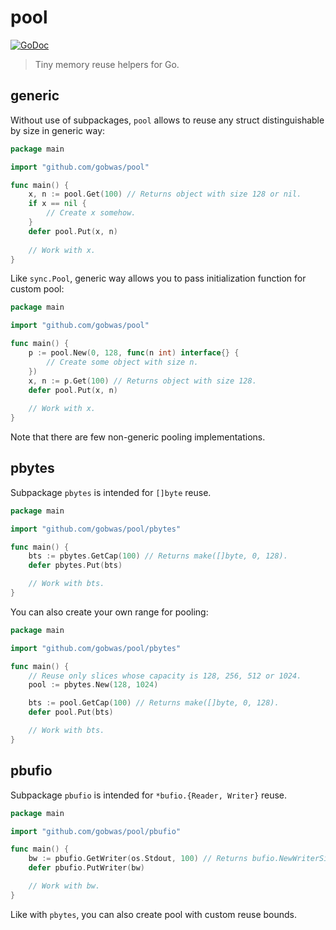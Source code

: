 # pool

[![GoDoc][godoc-image]][godoc-url]

> Tiny memory reuse helpers for Go.

## generic

Without use of subpackages, `pool` allows to reuse any struct distinguishable
by size in generic way:

```go
package main

import "github.com/gobwas/pool"

func main() {
	x, n := pool.Get(100) // Returns object with size 128 or nil.
	if x == nil {
		// Create x somehow.
	}
    defer pool.Put(x, n)
	
	// Work with x.
}
```

Like `sync.Pool`, generic way allows you to pass initialization function for custom pool:

```go
package main

import "github.com/gobwas/pool"

func main() {
	p := pool.New(0, 128, func(n int) interface{} {
		// Create some object with size n.
	})
	x, n := p.Get(100) // Returns object with size 128.
    defer pool.Put(x, n)
	
	// Work with x.
}
```

Note that there are few non-generic pooling implementations.

## pbytes

Subpackage `pbytes` is intended for `[]byte` reuse.

```go
package main

import "github.com/gobwas/pool/pbytes"

func main() {
	bts := pbytes.GetCap(100) // Returns make([]byte, 0, 128).
    defer pbytes.Put(bts)

    // Work with bts.
}
```

You can also create your own range for pooling:

```go
package main

import "github.com/gobwas/pool/pbytes"

func main() {
    // Reuse only slices whose capacity is 128, 256, 512 or 1024.
	pool := pbytes.New(128, 1024) 

	bts := pool.GetCap(100) // Returns make([]byte, 0, 128).
    defer pool.Put(bts)

    // Work with bts.
}
```

## pbufio

Subpackage `pbufio` is intended for `*bufio.{Reader, Writer}` reuse.

```go
package main

import "github.com/gobwas/pool/pbufio"

func main() {
	bw := pbufio.GetWriter(os.Stdout, 100) // Returns bufio.NewWriterSize(128).
    defer pbufio.PutWriter(bw)

    // Work with bw.
}
```

Like with `pbytes`, you can also create pool with custom reuse bounds.



[godoc-image]: https://godoc.org/github.com/gobwas/pool?status.svg
[godoc-url]:   https://godoc.org/github.com/gobwas/pool
